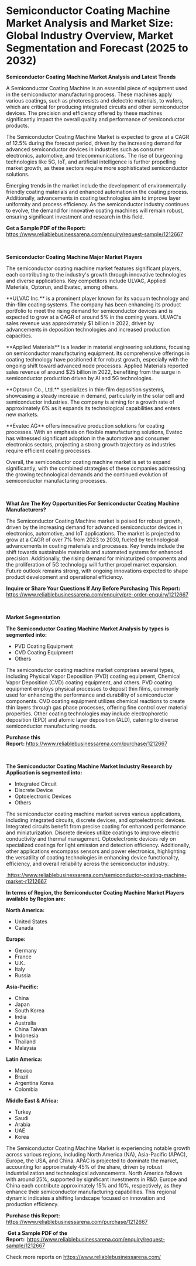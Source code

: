 <p><h1>Semiconductor Coating Machine Market Analysis and Market Size: Global Industry Overview, Market Segmentation and Forecast (2025 to 2032)</h1></p><p><strong>Semiconductor Coating Machine Market Analysis and Latest Trends</strong></p>
<p><p>A Semiconductor Coating Machine is an essential piece of equipment used in the semiconductor manufacturing process. These machines apply various coatings, such as photoresists and dielectric materials, to wafers, which are critical for producing integrated circuits and other semiconductor devices. The precision and efficiency offered by these machines significantly impact the overall quality and performance of semiconductor products.</p><p>The Semiconductor Coating Machine Market is expected to grow at a CAGR of 12.5% during the forecast period, driven by the increasing demand for advanced semiconductor devices in industries such as consumer electronics, automotive, and telecommunications. The rise of burgeoning technologies like 5G, IoT, and artificial intelligence is further propelling market growth, as these sectors require more sophisticated semiconductor solutions.</p><p>Emerging trends in the market include the development of environmentally friendly coating materials and enhanced automation in the coating process. Additionally, advancements in coating technologies aim to improve layer uniformity and process efficiency. As the semiconductor industry continues to evolve, the demand for innovative coating machines will remain robust, ensuring significant investment and research in this field.</p></p>
<p><strong>Get a Sample PDF of the Report:&nbsp;</strong> <a href="https://www.reliablebusinessarena.com/enquiry/request-sample/1212667?utm_campaign=2137&utm_medium=2&utm_source=Github&utm_content=ia&utm_term=24032025&utm_id=semiconductor-coating-machine">https://www.reliablebusinessarena.com/enquiry/request-sample/1212667</a></p>
<p>&nbsp;</p>
<p><strong>Semiconductor Coating Machine Major Market Players</strong></p>
<p><p>The semiconductor coating machine market features significant players, each contributing to the industry's growth through innovative technologies and diverse applications. Key competitors include ULVAC, Applied Materials, Optorun, and Evatec, among others.</p><p>**ULVAC Inc.** is a prominent player known for its vacuum technology and thin-film coating systems. The company has been enhancing its product portfolio to meet the rising demand for semiconductor devices and is expected to grow at a CAGR of around 5% in the coming years. ULVAC's sales revenue was approximately $1 billion in 2022, driven by advancements in deposition technologies and increased production capacities.</p><p>**Applied Materials** is a leader in material engineering solutions, focusing on semiconductor manufacturing equipment. Its comprehensive offerings in coating technology have positioned it for robust growth, especially with the ongoing shift toward advanced node processes. Applied Materials reported sales revenue of around $25 billion in 2022, benefiting from the surge in semiconductor production driven by AI and 5G technologies.</p><p>**Optorun Co., Ltd.** specializes in thin-film deposition systems, showcasing a steady increase in demand, particularly in the solar cell and semiconductor industries. The company is aiming for a growth rate of approximately 6% as it expands its technological capabilities and enters new markets.</p><p>**Evatec AG** offers innovative production solutions for coating processes. With an emphasis on flexible manufacturing solutions, Evatec has witnessed significant adoption in the automotive and consumer electronics sectors, projecting a strong growth trajectory as industries require efficient coating processes.</p><p>Overall, the semiconductor coating machine market is set to expand significantly, with the combined strategies of these companies addressing the growing technological demands and the continued evolution of semiconductor manufacturing processes.</p></p>
<p>&nbsp;</p>
<p><strong>What Are The Key Opportunities For Semiconductor Coating Machine Manufacturers?</strong></p>
<p><p>The Semiconductor Coating Machine market is poised for robust growth, driven by the increasing demand for advanced semiconductor devices in electronics, automotive, and IoT applications. The market is projected to grow at a CAGR of over 7% from 2023 to 2030, fueled by technological advancements in coating materials and processes. Key trends include the shift towards sustainable materials and automated systems for enhanced precision. Additionally, the rising demand for miniaturized components and the proliferation of 5G technology will further propel market expansion. Future outlook remains strong, with ongoing innovations expected to shape product development and operational efficiency.</p></p>
<p><strong>Inquire or Share Your Questions If Any Before Purchasing This Report:</strong> <a href="https://www.reliablebusinessarena.com/enquiry/pre-order-enquiry/1212667?utm_campaign=2137&utm_medium=2&utm_source=Github&utm_content=ia&utm_term=24032025&utm_id=semiconductor-coating-machine">https://www.reliablebusinessarena.com/enquiry/pre-order-enquiry/1212667</a></p>
<p>&nbsp;</p>
<p><strong>Market Segmentation</strong></p>
<p><strong>The Semiconductor Coating Machine Market Analysis by types is segmented into:</strong></p>
<p><ul><li>PVD Coating Equipment</li><li>CVD Coating Equipment</li><li>Others</li></ul></p>
<p><p>The semiconductor coating machine market comprises several types, including Physical Vapor Deposition (PVD) coating equipment, Chemical Vapor Deposition (CVD) coating equipment, and others. PVD coating equipment employs physical processes to deposit thin films, commonly used for enhancing the performance and durability of semiconductor components. CVD coating equipment utilizes chemical reactions to create thin layers through gas phase processes, offering fine control over material properties. Other coating technologies may include electrophoretic deposition (EPD) and atomic layer deposition (ALD), catering to diverse semiconductor manufacturing needs.</p></p>
<p><strong>Purchase this Report:&nbsp;</strong><a href="https://www.reliablebusinessarena.com/purchase/1212667?utm_campaign=2137&utm_medium=2&utm_source=Github&utm_content=ia&utm_term=24032025&utm_id=semiconductor-coating-machine">https://www.reliablebusinessarena.com/purchase/1212667</a></p>
<p>&nbsp;</p>
<p><strong>The Semiconductor Coating Machine Market Industry Research by Application is segmented into:</strong></p>
<p><ul><li>Integrated Circuit</li><li>Discrete Device</li><li>Optoelectronic Devices</li><li>Others</li></ul></p>
<p><p>The semiconductor coating machine market serves various applications, including integrated circuits, discrete devices, and optoelectronic devices. Integrated circuits benefit from precise coating for enhanced performance and miniaturization. Discrete devices utilize coatings to improve electric conductivity and thermal management. Optoelectronic devices rely on specialized coatings for light emission and detection efficiency. Additionally, other applications encompass sensors and power electronics, highlighting the versatility of coating technologies in enhancing device functionality, efficiency, and overall reliability across the semiconductor industry.</p></p>
<p><a href="https://www.reliablebusinessarena.com/semiconductor-coating-machine-market-r1212667?utm_campaign=2137&utm_medium=2&utm_source=Github&utm_content=ia&utm_term=24032025&utm_id=semiconductor-coating-machine">&nbsp;https://www.reliablebusinessarena.com/semiconductor-coating-machine-market-r1212667</a></p>
<p><strong>In terms of Region, the Semiconductor Coating Machine Market Players available by Region are:</strong></p>
<p>
    <p> <strong> North America: </strong>
        <ul>
            <li>United States</li>
            <li>Canada</li>
        </ul>
        </p> 
    <p> <strong> Europe: </strong>
        <ul>
            <li>Germany</li>
            <li>France</li>
            <li>U.K.</li>
            <li>Italy</li>
            <li>Russia</li>
        </ul>
        </p> 
    <p> <strong> Asia-Pacific: </strong>
        <ul>
            <li>China</li>
            <li>Japan</li>
            <li>South Korea</li>
            <li>India</li>
            <li>Australia</li>
            <li>China Taiwan</li>
            <li>Indonesia</li>
            <li>Thailand</li>
            <li>Malaysia</li>
        </ul>
        </p> 
    <p> <strong> Latin America: </strong>
        <ul>
            <li>Mexico</li>
            <li>Brazil</li>
            <li>Argentina Korea</li>
            <li>Colombia</li>
        </ul>
        </p> 
    <p> <strong> Middle East & Africa: </strong>
        <ul>
            <li>Turkey</li>
            <li>Saudi</li>
            <li>Arabia</li>
            <li>UAE</li>
            <li>Korea</li>
        </ul>
    </p>
    </p>
<p><p>The Semiconductor Coating Machine Market is experiencing notable growth across various regions, including North America (NA), Asia-Pacific (APAC), Europe, the USA, and China. APAC is projected to dominate the market, accounting for approximately 45% of the share, driven by robust industrialization and technological advancements. North America follows with around 25%, supported by significant investments in R&D. Europe and China each contribute approximately 15% and 10%, respectively, as they enhance their semiconductor manufacturing capabilities. This regional dynamic indicates a shifting landscape focused on innovation and production efficiency.</p></p>
<p><strong>Purchase this Report: </strong><a href="https://www.reliablebusinessarena.com/purchase/1212667?utm_campaign=2137&utm_medium=2&utm_source=Github&utm_content=ia&utm_term=24032025&utm_id=semiconductor-coating-machine">https://www.reliablebusinessarena.com/purchase/1212667</a></p>
<p>&nbsp;<strong>Get a Sample PDF of the Report:&nbsp;&nbsp;</strong><a href="https://www.reliablebusinessarena.com/enquiry/request-sample/1212667?utm_campaign=2137&utm_medium=2&utm_source=Github&utm_content=ia&utm_term=24032025&utm_id=semiconductor-coating-machine">https://www.reliablebusinessarena.com/enquiry/request-sample/1212667</a></p>
<p><strong></strong></p>
<p>Check more reports on <a href="https://www.reliablebusinessarena.com/?utm_campaign=2137&utm_medium=2&utm_source=Github&utm_content=ia&utm_term=24032025&utm_id=semiconductor-coating-machine">https://www.reliablebusinessarena.com/</a></p>